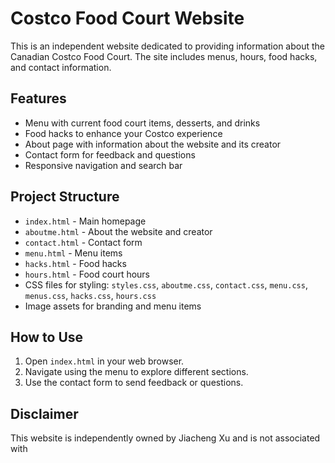# Costco Food Court Website

This is an independent website dedicated to providing information about the Canadian Costco Food Court. The site includes menus, hours, food hacks, and contact information.

## Features

- Menu with current food court items, desserts, and drinks
- Food hacks to enhance your Costco experience
- About page with information about the website and its creator
- Contact form for feedback and questions
- Responsive navigation and search bar

## Project Structure

- `index.html` - Main homepage
- `aboutme.html` - About the website and creator
- `contact.html` - Contact form
- `menu.html` - Menu items
- `hacks.html` - Food hacks
- `hours.html` - Food court hours
- CSS files for styling: `styles.css`, `aboutme.css`, `contact.css`, `menu.css`, `menus.css`, `hacks.css`, `hours.css`
- Image assets for branding and menu items

## How to Use

1. Open `index.html` in your web browser.
2. Navigate using the menu to explore different sections.
3. Use the contact form to send feedback or questions.

## Disclaimer

This website is independently owned by Jiacheng Xu and is not associated with
